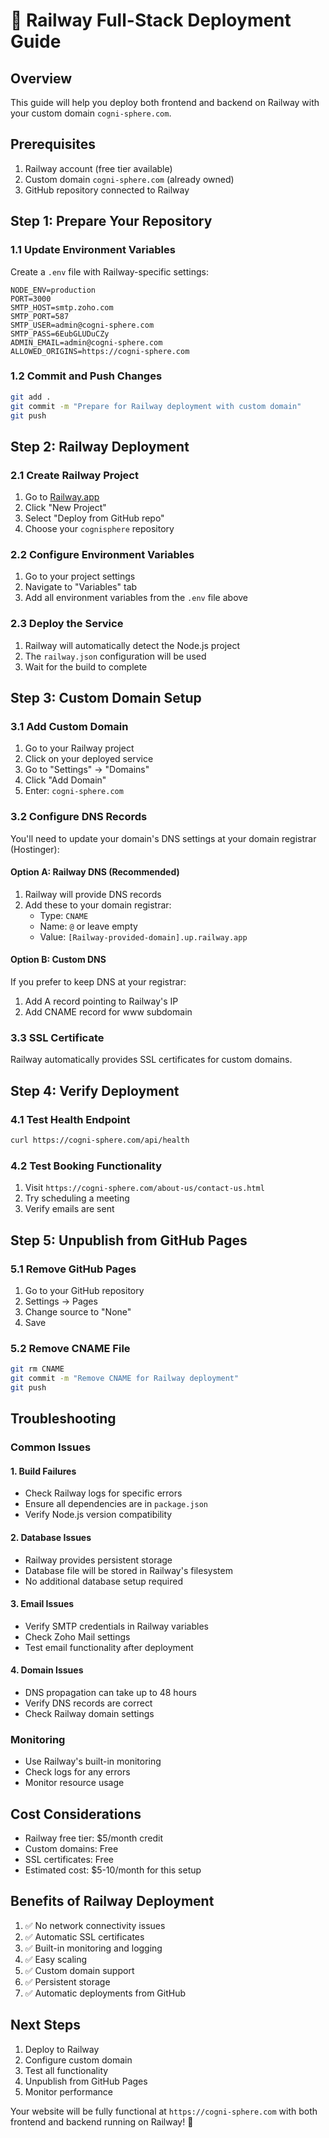 # 🚀 Railway Full-Stack Deployment Guide

## Overview
This guide will help you deploy both frontend and backend on Railway with your custom domain `cogni-sphere.com`.

## Prerequisites
1. Railway account (free tier available)
2. Custom domain `cogni-sphere.com` (already owned)
3. GitHub repository connected to Railway

## Step 1: Prepare Your Repository

### 1.1 Update Environment Variables
Create a `.env` file with Railway-specific settings:

```env
NODE_ENV=production
PORT=3000
SMTP_HOST=smtp.zoho.com
SMTP_PORT=587
SMTP_USER=admin@cogni-sphere.com
SMTP_PASS=6EubGLUDuCZy
ADMIN_EMAIL=admin@cogni-sphere.com
ALLOWED_ORIGINS=https://cogni-sphere.com
```

### 1.2 Commit and Push Changes
```bash
git add .
git commit -m "Prepare for Railway deployment with custom domain"
git push
```

## Step 2: Railway Deployment

### 2.1 Create Railway Project
1. Go to [Railway.app](https://railway.app)
2. Click "New Project"
3. Select "Deploy from GitHub repo"
4. Choose your `cognisphere` repository

### 2.2 Configure Environment Variables
1. Go to your project settings
2. Navigate to "Variables" tab
3. Add all environment variables from the `.env` file above

### 2.3 Deploy the Service
1. Railway will automatically detect the Node.js project
2. The `railway.json` configuration will be used
3. Wait for the build to complete

## Step 3: Custom Domain Setup

### 3.1 Add Custom Domain
1. Go to your Railway project
2. Click on your deployed service
3. Go to "Settings" → "Domains"
4. Click "Add Domain"
5. Enter: `cogni-sphere.com`

### 3.2 Configure DNS Records
You'll need to update your domain's DNS settings at your domain registrar (Hostinger):

#### Option A: Railway DNS (Recommended)
1. Railway will provide DNS records
2. Add these to your domain registrar:
   - Type: `CNAME`
   - Name: `@` or leave empty
   - Value: `[Railway-provided-domain].up.railway.app`

#### Option B: Custom DNS
If you prefer to keep DNS at your registrar:
1. Add A record pointing to Railway's IP
2. Add CNAME record for www subdomain

### 3.3 SSL Certificate
Railway automatically provides SSL certificates for custom domains.

## Step 4: Verify Deployment

### 4.1 Test Health Endpoint
```bash
curl https://cogni-sphere.com/api/health
```

### 4.2 Test Booking Functionality
1. Visit `https://cogni-sphere.com/about-us/contact-us.html`
2. Try scheduling a meeting
3. Verify emails are sent

## Step 5: Unpublish from GitHub Pages

### 5.1 Remove GitHub Pages
1. Go to your GitHub repository
2. Settings → Pages
3. Change source to "None"
4. Save

### 5.2 Remove CNAME File
```bash
git rm CNAME
git commit -m "Remove CNAME for Railway deployment"
git push
```

## Troubleshooting

### Common Issues

#### 1. Build Failures
- Check Railway logs for specific errors
- Ensure all dependencies are in `package.json`
- Verify Node.js version compatibility

#### 2. Database Issues
- Railway provides persistent storage
- Database file will be stored in Railway's filesystem
- No additional database setup required

#### 3. Email Issues
- Verify SMTP credentials in Railway variables
- Check Zoho Mail settings
- Test email functionality after deployment

#### 4. Domain Issues
- DNS propagation can take up to 48 hours
- Verify DNS records are correct
- Check Railway domain settings

### Monitoring
- Use Railway's built-in monitoring
- Check logs for any errors
- Monitor resource usage

## Cost Considerations
- Railway free tier: $5/month credit
- Custom domains: Free
- SSL certificates: Free
- Estimated cost: $5-10/month for this setup

## Benefits of Railway Deployment
1. ✅ No network connectivity issues
2. ✅ Automatic SSL certificates
3. ✅ Built-in monitoring and logging
4. ✅ Easy scaling
5. ✅ Custom domain support
6. ✅ Persistent storage
7. ✅ Automatic deployments from GitHub

## Next Steps
1. Deploy to Railway
2. Configure custom domain
3. Test all functionality
4. Unpublish from GitHub Pages
5. Monitor performance

Your website will be fully functional at `https://cogni-sphere.com` with both frontend and backend running on Railway! 🎉 